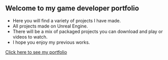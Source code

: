 ## Welcome to my game developer portfolio


- Here you will find a variety of projects I have made.
- All projects made on Unreal Engine.
- There will be a mix of packaged projects you can download and play or videos to watch.
- I hope you enjoy my previous works.

[Click here to see my portfolio](https://github.com/MichaelMcCardell/MichaelMcCardell.github.io)
